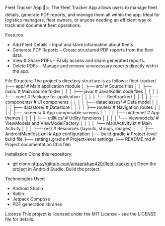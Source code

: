 Fleet Tracker App 🚛📊
The Fleet Tracker App allows users to manage fleet details, generate PDF reports, and manage them all within the app. Ideal for logistics managers, fleet owners, or anyone needing an efficient way to track and document fleet operations.

Features
 - Add Fleet Details – Input and store information about fleets. 
 - Generate PDF Reports – Create structured PDF reports from the fleet data.
 - View & Share PDFs – Easily access and share generated reports.
 - Delete PDFs – Manage and remove unnecessary reports directly within the app.

File Structure
The project's directory structure is as follows:
fleet-tracker/
├── app/                          # Main application module
│   ├── src/                      # Source files
│   │   ├── main/                 # Main source folder
│   │   │   ├── java/             # Java/Kotlin code files
│   │   │   │   └── com/          # Package for application
│   │   │   │       └── fleettracker/
│   │   │   │           ├── components/  # UI components
│   │   │   │           ├── dataclasses/ # Data model
│   │   │   │           ├── datastore/   # Datastore
│   │   │   │           ├── routes/      # Navigation routes
│   │   │   │           ├── screens/     # App composable screens
│   │   │   │           ├── ui/theme/    # App themes
│   │   │   │           ├── utilities/   # Utility functions
│   │   │   │           └── viewmodels/  # ViewModels and ViewModelFactory
│   │   │   │   └── MainActivity.kt     # Main Activity
│   │   │   ├── res/                # Resources (layouts, strings, images)
│   │   │   ├── AndroidManifest.xml  # App configuration
├── build.gradle                   # Project-level build file
├── settings.gradle                # Project-level settings
├── README.md                      # Project documentation (this file)

Installation
Clone this repository:
  - git clone https://github.com/amaankhan420/fleet-tracker.git
Open the project in Android Studio.
Build the project.

Technologies Used
  - Android Studio
  - Kotlin
  - Jetpack Compose
  - PDF generation libraries

License
This project is licensed under the MIT License – see the LICENSE file for details.
